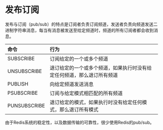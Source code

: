 # 发布订阅

发布与订阅（pub/sub）的特点是订阅者负责订阅频道，发送者负责向频道发送二进制字符串消息，每当有消息被发送至给定频道时，频道的所有订阅者都会收到消息。

| 命令 | 行为 |
| :--- | :--- |
| SUBSCRIBE | 订阅给定的一个或多个频道 |
| UNSUBSCRIBE | 退订给定的一个或多个频道，如果执行时没有给定任何频道，那么退订所有频道 |
| PUBLISH | 向给定频道发送消息 |
| PSUBSCRIBE | 订阅与给定模式相匹配的所有频道 |
| PUNSUBSCRIBE | 退订给定的模式，如果执行时没有给定任何模式，那么退订所有模式 |

由于Redis系统的稳定性，以及数据传输的可靠性，很少使用Redis的pub/sub。